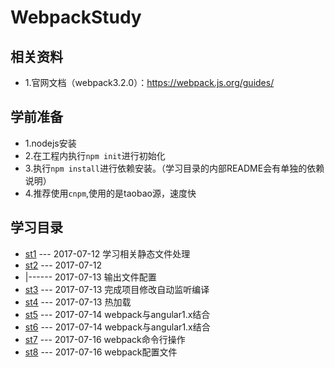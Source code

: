 # WebpackStudy

## 相关资料

 - 1.官网文档（webpack3.2.0）：https://webpack.js.org/guides/

## 学前准备

 - 1.nodejs安装
 - 2.在工程内执行`npm init`进行初始化
 - 3.执行`npm install`进行依赖安装。（学习目录的内部README会有单独的依赖说明）
 - 4.推荐使用`cnpm`,使用的是taobao源，速度快

## 学习目录

 - [st1](./tree/master/st1) --- 2017-07-12 学习相关静态文件处理
 - [st2](./tree/master/st2) --- 2017-07-12  
 - |------ 2017-07-13 输出文件配置
 - [st3](./tree/master/st3) --- 2017-07-13 完成项目修改自动监听编译
 - [st4](./tree/master/st4) --- 2017-07-13 热加载
 - [st5](./tree/master/st5) --- 2017-07-14 webpack与angular1.x结合   
 - [st6](./tree/master/st6) --- 2017-07-14 webpack与angular1.x结合  
 - [st7](./tree/master/st7) --- 2017-07-16 webpack命令行操作
 - [st8](./tree/master/st8) --- 2017-07-16 webpack配置文件

  